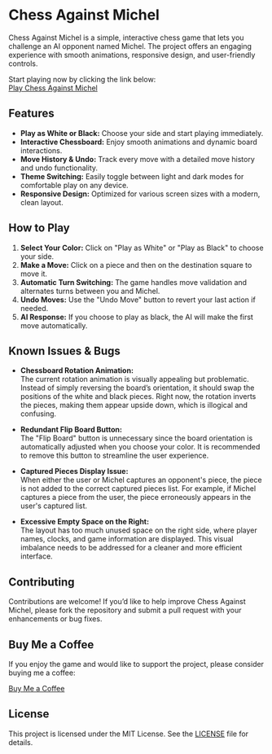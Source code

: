 # Chess Against Michel

Chess Against Michel is a simple, interactive chess game that lets you challenge an AI opponent named Michel. The project offers an engaging experience with smooth animations, responsive design, and user-friendly controls.

Start playing now by clicking the link below:  
[Play Chess Against Michel](https://vincent-sniteur.github.io/Chess-against-Michel/)

## Features

- **Play as White or Black:** Choose your side and start playing immediately.  
- **Interactive Chessboard:** Enjoy smooth animations and dynamic board interactions.  
- **Move History & Undo:** Track every move with a detailed move history and undo functionality.  
- **Theme Switching:** Easily toggle between light and dark modes for comfortable play on any device.  
- **Responsive Design:** Optimized for various screen sizes with a modern, clean layout.

## How to Play

1. **Select Your Color:** Click on "Play as White" or "Play as Black" to choose your side.
2. **Make a Move:** Click on a piece and then on the destination square to move it.
3. **Automatic Turn Switching:** The game handles move validation and alternates turns between you and Michel.
4. **Undo Moves:** Use the "Undo Move" button to revert your last action if needed.
5. **AI Response:** If you choose to play as black, the AI will make the first move automatically.

## Known Issues & Bugs

- **Chessboard Rotation Animation:**  
  The current rotation animation is visually appealing but problematic. Instead of simply reversing the board’s orientation, it should swap the positions of the white and black pieces. Right now, the rotation inverts the pieces, making them appear upside down, which is illogical and confusing.

- **Redundant Flip Board Button:**  
  The "Flip Board" button is unnecessary since the board orientation is automatically adjusted when you choose your color. It is recommended to remove this button to streamline the user experience.

- **Captured Pieces Display Issue:**  
  When either the user or Michel captures an opponent's piece, the piece is not added to the correct captured pieces list. For example, if Michel captures a piece from the user, the piece erroneously appears in the user's captured list.

- **Excessive Empty Space on the Right:**  
  The layout has too much unused space on the right side, where player names, clocks, and game information are displayed. This visual imbalance needs to be addressed for a cleaner and more efficient interface.

## Contributing

Contributions are welcome! If you’d like to help improve Chess Against Michel, please fork the repository and submit a pull request with your enhancements or bug fixes.

## Buy Me a Coffee

If you enjoy the game and would like to support the project, please consider buying me a coffee:

[Buy Me a Coffee](https://buymeacoffee.com/sniteur)

## License

This project is licensed under the MIT License. See the [LICENSE](LICENSE) file for details.